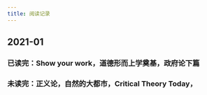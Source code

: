 ```yaml
---
title: 阅读记录
---
```


## 2021-01
### 已读完：Show your work，道德形而上学奠基，政府论下篇
### 未读完：正义论，自然的大都市，Critical Theory Today，
